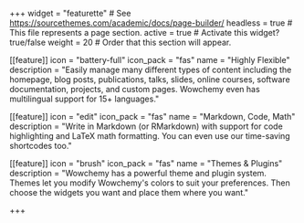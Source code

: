+++
widget = "featurette"  # See https://sourcethemes.com/academic/docs/page-builder/
headless = true  # This file represents a page section.
active = true  # Activate this widget? true/false
weight = 20  # Order that this section will appear.

[[feature]]
  icon = "battery-full"
  icon_pack = "fas"
  name = "Highly Flexible"
  description = "Easily manage many different types of content including the homepage, blog posts, publications, talks, slides, online courses, software documentation, projects, and custom pages. Wowchemy even has multilingual support for 15+ languages."
  
[[feature]]
  icon = "edit"
  icon_pack = "fas"
  name = "Markdown, Code, Math"
  description = "Write in Markdown (or RMarkdown) with support for code highlighting and LaTeX math formatting. You can even use our time-saving shortcodes too."
  
[[feature]]
  icon = "brush"
  icon_pack = "fas"
  name = "Themes & Plugins"
  description = "Wowchemy has a powerful theme and plugin system. Themes let you modify Wowchemy's colors to suit your preferences. Then choose the widgets you want and place them where you want."    

+++
